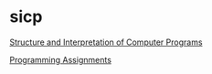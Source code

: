 # sicp

[Structure and Interpretation of Computer Programs][]

[Programming Assignments][]

[Structure and Interpretation of Computer Programs]: https://mitpress.mit.edu/sites/default/files/sicp/index.html
[Programming Assignments]: https://mitpress.mit.edu/sites/default/files/sicp/psets/index.html
